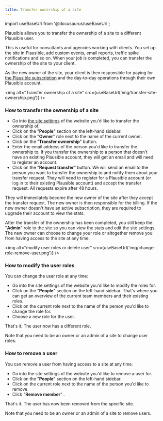 ```yaml
---
title: Transfer ownership of a site
---
```


import useBaseUrl from '@docusaurus/useBaseUrl';

Plausible allows you to transfer the ownership of a site to a different Plausible user.

This is useful for consultants and agencies working with clients. You set up the site in Plausible, add custom events, email reports, traffic spike notifications and so on. When your job is completed, you can transfer the ownership of the site to your client. 

As the new owner of the site, your client is then responsible for paying for [the Plausible subscription](subscription-plans.md) and the day-to-day operations through their own Plausible account.

<img alt="Transfer ownership of a site" src={useBaseUrl('img/transfer-site-ownership.png')} />

### How to transfer the ownership of a site

* Go into [the site settings](website-settings.md) of the website you'd like to transfer the ownership of.
* Click on the "**People**" section on the left-hand sidebar.
* Click on the "**Owner**" role next to the name of the current owner.
* Click on the "**Transfer ownership**" button.
* Enter the email address of the person you'd like to transfer the ownership to. If you transfer the ownership to a person that doesn't have an existing Plausible account, they will get an email and will need to register an account.
* Click on the "**Request transfer**" button. We will send an email to the person you want to transfer the ownership to and notify them about your transfer request. They will need to register for a Plausible account (or log in to their existing Plausible account) and accept the transfer request. All requests expire after 48 hours.

They will immediately become the new owner of the site after they accept the transfer request. The new owner is then responsible for the billing. If the new owner doesn't have an active subscription, they are required to upgrade their account to view the stats.

After the transfer of the ownership has been completed, you still keep the "**Admin**" role to the site so you can view the stats and edit the site settings. The new owner can choose to change your role or altogether remove you from having access to the site at any time.

<img alt="modify user roles or delete user" src={useBaseUrl('img/change-role-remove-user.png')} />

### How to modify the user roles

You can change the user role at any time:

* Go into the site settings of the website you'd like to modify the roles for.
* Click on the "**People**" section on the left-hand sidebar. That's where you can get an overview of the current team members and their existing roles.
* Click on the current role next to the name of the person you'd like to change the role for.
* Choose a new role for the user.

That's it. The user now has a different role.

Note that you need to be an owner or an admin of a site to change user roles.

### How to remove a user

You can remove a user from having access to a site at any time:

* Go into the site settings of the website you'd like to remove a user for.
* Click on the "**People**" section on the left-hand sidebar.
* Click on the current role next to the name of the person you'd like to remove.
* Click "**Remove member**" .

That's it. The user has now been removed from the specific site.

Note that you need to be an owner or an admin of a site to remove users. 

